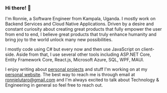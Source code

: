 ### Hi there! 👋
I'm Ronnie, a Software Engineer from Kampala, Uganda. I mostly work on Backend Services and Cloud Native Applications. Driven by a desire and constant curiosity about creating great products that fully empower the user from end to end, I believe great products that truly enhance humanity and bring joy to the world unlock many new possibilities.

I mostly code using C# but every now and then use JavaScript on client-side. Aside from that, I use several other tools including ASP.NET Core, Entity Framework Core, React.js, Microsoft Azure, SQL, WPF, MAUI.

I enjoy writing about [personal projects](https://ronnielutalo.github.io/projects/) and stuff I'm working on at my [personal website](https://ronnielutalo.github.io/). The best way to reach me is through email at ronnielutaro@gmail.com and I'm always excited to talk about Technology & Engineering in general so feel free to reach out.

